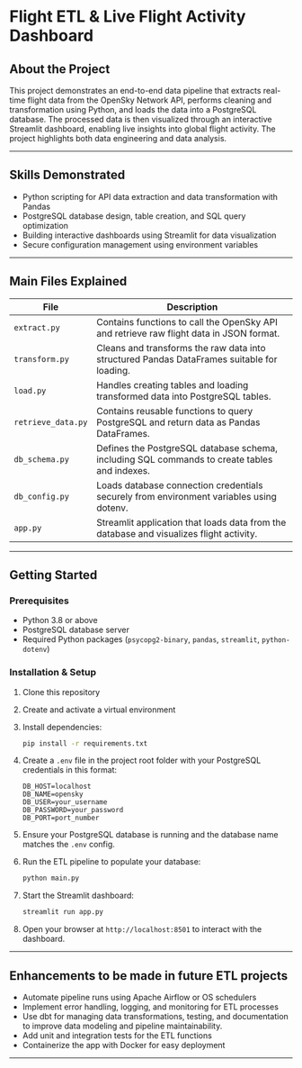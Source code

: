 # Flight ETL & Live Flight Activity Dashboard

## About the Project
This project demonstrates an end-to-end data pipeline that extracts real-time flight data from the OpenSky Network API, performs cleaning and transformation using Python, and loads the data into a PostgreSQL database. The processed data is then visualized through an interactive Streamlit dashboard, enabling live insights into global flight activity. The project highlights both data engineering and data analysis.

---

## Skills Demonstrated
- Python scripting for API data extraction and data transformation with Pandas  
- PostgreSQL database design, table creation, and SQL query optimization  
- Building interactive dashboards using Streamlit for data visualization  
- Secure configuration management using environment variables

---

## Main Files Explained

| File           | Description                                                                                 |
|----------------|---------------------------------------------------------------------------------------------|
| `extract.py`   | Contains functions to call the OpenSky API and retrieve raw flight data in JSON format.     |
| `transform.py` | Cleans and transforms the raw data into structured Pandas DataFrames suitable for loading.  |
| `load.py`      | Handles creating tables and loading transformed data into PostgreSQL tables.                |
| `retrieve_data.py` | Contains reusable functions to query PostgreSQL and return data as Pandas DataFrames.   |
| `db_schema.py` | Defines the PostgreSQL database schema, including SQL commands to create tables and indexes. |
| `db_config.py` | Loads database connection credentials securely from environment variables using dotenv.     |
| `app.py`       | Streamlit application that loads data from the database and visualizes flight activity.     |

---

## Getting Started

### Prerequisites

- Python 3.8 or above  
- PostgreSQL database server  
- Required Python packages (`psycopg2-binary`, `pandas`, `streamlit`, `python-dotenv`)

### Installation & Setup

1. Clone this repository  
2. Create and activate a virtual environment  
3. Install dependencies:

    ```bash
    pip install -r requirements.txt
    ```

4. Create a `.env` file in the project root folder with your PostgreSQL credentials in this format:

    ```
    DB_HOST=localhost
    DB_NAME=opensky
    DB_USER=your_username
    DB_PASSWORD=your_password
    DB_PORT=port_number
    ```

5. Ensure your PostgreSQL database is running and the database name matches the `.env` config.

6. Run the ETL pipeline to populate your database:

    ```bash
    python main.py
    ```

7. Start the Streamlit dashboard:

    ```bash
    streamlit run app.py
    ```

8. Open your browser at `http://localhost:8501` to interact with the dashboard.

---

## Enhancements to be made in future ETL projects

- Automate pipeline runs using Apache Airflow or OS schedulers
- Implement error handling, logging, and monitoring for ETL processes
- Use dbt for managing data transformations, testing, and documentation to improve data modeling and pipeline maintainability.
- Add unit and integration tests for the ETL functions  
- Containerize the app with Docker for easy deployment  

---

